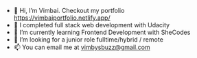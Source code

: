 - 👋 Hi, I’m Vimbai. Checkout my portfolio https://vimbaiportfolio.netlify.app/ 
- 👀 I completed  full stack web development with Udacity
- 🌱 I’m currently learning Frontend Development with SheCodes
- 💞️ I’m looking for a junior role fulltime/hybrid / remote
- 📫 You can email me at vimbysbuzz@gmail.com

<!---
Vimby/Vimby is a ✨ special ✨ repository because its `README.md` (this file) appears on your GitHub profile.
You can click the Preview link to take a look at your changes.
--->
